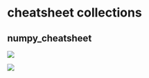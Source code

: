 # cheatsheet collections

## numpy_cheatsheet
![](https://cdn-images-1.medium.com/max/2000/1*o_CO_8Plpi2Ac3s-Gs5IQg.png)

![](http://a2.qpic.cn/psb?/V119hAgO0rkTjw/7X*yvEqNNqkxOGqhXCtVbwzVstBh3Ut..TJj9hmxMH0!/b/dD8BAAAAAAAA&bo=iAOAAgAAAAADACw!&rf=viewer_4)
